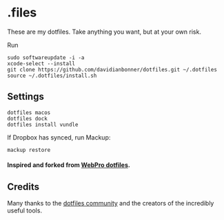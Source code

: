 # .files

These are my dotfiles. Take anything you want, but at your own risk.

Run 

```
sudo softwareupdate -i -a
xcode-select --install
git clone https://github.com/davidianbonner/dotfiles.git ~/.dotfiles
source ~/.dotfiles/install.sh
```

## Settings

```
dotfiles macos
dotfiles dock
dotfiles install vundle
```

If Dropbox has synced, run Mackup:

```
mackup restore
```

#### Inspired and forked from [WebPro dotfiles](https://github.com/webpro/dotfiles).

## Credits

Many thanks to the [dotfiles community](http://dotfiles.github.io/) and the creators of the incredibly useful tools.
